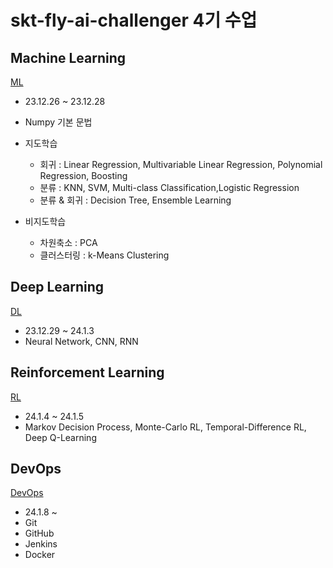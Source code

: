# skt-fly-ai-challenger 4기 수업

## Machine Learning
[ML](https://github.com/SeoyoungOhMe/skt-fly-ai-challenger-class/tree/master/ML)
- 23.12.26 ~ 23.12.28
- Numpy 기본 문법
- 지도학습 
    - 회귀 : Linear Regression, Multivariable Linear Regression, Polynomial Regression, Boosting
    - 분류 : KNN, SVM, Multi-class Classification,Logistic Regression
    - 분류 & 회귀 :  Decision Tree, Ensemble Learning
      
- 비지도학습
    - 차원축소 : PCA
    - 클러스터링 : k-Means Clustering

## Deep Learning
[DL](https://github.com/SeoyoungOhMe/skt-fly-ai-challenger-class/tree/master/DL)
- 23.12.29 ~ 24.1.3
- Neural Network, CNN, RNN

## Reinforcement Learning
[RL](https://github.com/SeoyoungOhMe/skt-fly-ai-challenger-class/tree/master/RL)
- 24.1.4 ~ 24.1.5
- Markov Decision Process, Monte-Carlo RL, Temporal-Difference RL, Deep Q-Learning

## DevOps
[DevOps](https://github.com/SeoyoungOhMe/skt-fly-ai-challenger-class/tree/master/DevOps)
- 24.1.8 ~ 
- Git
- GitHub
- Jenkins
- Docker